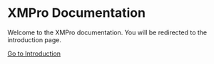 # XMPro Documentation

Welcome to the XMPro documentation. You will be redirected to the introduction page.

[Go to Introduction](docs/introduction.md)

